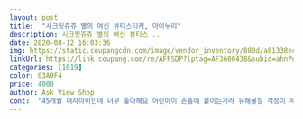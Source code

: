 ```yaml
---
layout: post 
title:  "시크릿쥬쥬 별의 여신 뷰티스티커, 아이누리" 
description: 시크릿쥬쥬 별의 여신 뷰티스 ..
date: 2020-08-12 16:03:36 
img: https://static.coupangcdn.com/image/vendor_inventory/880d/a81338ec698e916283fffa452f3f74be7fca995c5ebdf68d49783cdbed75.jpg 
linkUrl: https://link.coupang.com/re/AFFSDP?lptag=AF3600438&subid=ahnPublicAsk&pageKey=1262572399&itemId=2263848177&vendorItemId=70155782134&traceid=V0-113-0c626e93d05455be 
categories: [1019] 
color: 03A9F4 
price: 4000 
author: Ask View Shop 
cont:  "45개월 여자아이인데 너무 좋아해요 어린아이 손톱에 붙이는거라 유해물질 걱정이 제일 커서 살까말까했는데 무독성이라는 문구도 되어있네요아이도 하루종일 붙이지도 않아요 또 떼달라고 새로 붙이고 그러니까요^^ 스티커 식으로 잘 떼어낼 수 있고 좋아요<br/>비싸지만아이가좋아함<br/>한번쓰기 나쁘지 않습니딘<br/>" 
---
```

